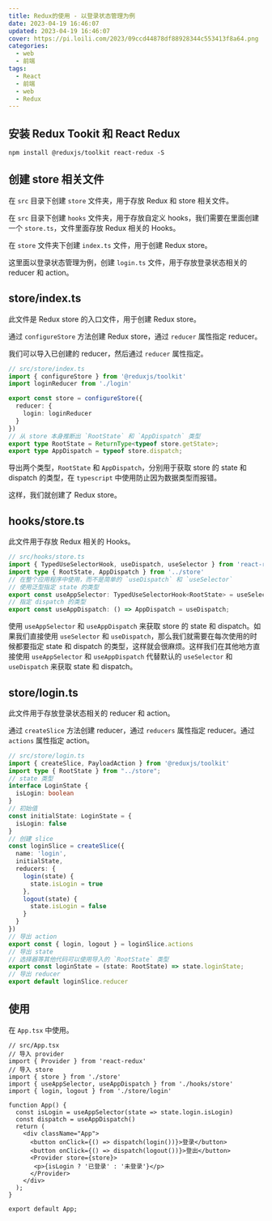 ```yaml
---
title: Redux的使用 - 以登录状态管理为例
date: 2023-04-19 16:46:07
updated: 2023-04-19 16:46:07
cover: https://pi.loili.com/2023/09ccd44878df88928344c553413f8a64.png
categories:
  - web
  - 前端
tags:
  - React
  - 前端
  - web
  - Redux
---
```


## 安装 Redux Tookit 和 React Redux

```shell
npm install @reduxjs/toolkit react-redux -S
```

## 创建 store 相关文件

在 `src` 目录下创建 `store` 文件夹，用于存放 Redux 和 store 相关文件。

在 `src` 目录下创建 `hooks` 文件夹，用于存放自定义 hooks，我们需要在里面创建一个 `store.ts`，文件里面存放 Redux 相关的 Hooks。

在 `store` 文件夹下创建 `index.ts` 文件，用于创建 Redux store。

这里面以登录状态管理为例，创建 `login.ts` 文件，用于存放登录状态相关的 reducer 和 action。

## store/index.ts

此文件是 Redux store 的入口文件，用于创建 Redux store。

通过 `configureStore` 方法创建 Redux store，通过 `reducer` 属性指定 reducer。

我们可以导入已创建的 reducer，然后通过 `reducer` 属性指定。

```typescript
// src/store/index.ts
import { configureStore } from '@reduxjs/toolkit'
import loginReducer from './login'

export const store = configureStore({
  reducer: {
    login: loginReducer
  }
})
// 从 store 本身推断出 `RootState` 和 `AppDispatch` 类型
export type RootState = ReturnType<typeof store.getState>;
export type AppDispatch = typeof store.dispatch;
```

导出两个类型，`RootState` 和 `AppDispatch`，分别用于获取 store 的 state 和 dispatch 的类型，在 `typescript` 中使用防止因为数据类型而报错。

这样，我们就创建了 Redux store。

## hooks/store.ts

此文件用于存放 Redux 相关的 Hooks。

```typescript
// src/hooks/store.ts
import { TypedUseSelectorHook, useDispatch, useSelector } from 'react-redux'
import type { RootState, AppDispatch } from '../store'
// 在整个应用程序中使用，而不是简单的 `useDispatch` 和 `useSelector`
// 使用泛型指定 state 的类型
export const useAppSelector: TypedUseSelectorHook<RootState> = useSelector;
// 指定 dispatch 的类型
export const useAppDispatch: () => AppDispatch = useDispatch;
```

使用 `useAppSelector` 和 `useAppDispatch` 来获取 store 的 state 和 dispatch。如果我们直接使用 `useSelector` 和 `useDispatch`，那么我们就需要在每次使用的时候都要指定 state 和 dispatch 的类型，这样就会很麻烦。这样我们在其他地方直接使用 `useAppSelector` 和 `useAppDispatch` 代替默认的  `useSelector` 和 `useDispatch` 来获取 state 和 dispatch。

## store/login.ts

此文件用于存放登录状态相关的 reducer 和 action。

通过 `createSlice` 方法创建 reducer，通过 `reducers` 属性指定 reducer。通过 `actions` 属性指定 action。

```typescript
// src/store/login.ts
import { createSlice, PayloadAction } from '@reduxjs/toolkit'
import type { RootState } from "../store";
// state 类型
interface LoginState {
  isLogin: boolean
}
// 初始值
const initialState: LoginState = {
  isLogin: false
}
// 创建 slice
const loginSlice = createSlice({
  name: 'login',
  initialState,
  reducers: {
    login(state) {
      state.isLogin = true
    },
    logout(state) {
      state.isLogin = false
    }
  }
})
// 导出 action
export const { login, logout } = loginSlice.actions
// 导出 state
// 选择器等其他代码可以使用导入的 `RootState` 类型
export const loginState = (state: RootState) => state.loginState;
// 导出 reducer
export default loginSlice.reducer
```
## 使用

在 `App.tsx` 中使用。

```tsx
// src/App.tsx
// 导入 provider
import { Provider } from 'react-redux'
// 导入 store
import { store } from './store'
import { useAppSelector, useAppDispatch } from './hooks/store'
import { login, logout } from './store/login'

function App() {
  const isLogin = useAppSelector(state => state.login.isLogin)
  const dispatch = useAppDispatch()
  return (
    <div className="App">
      <button onClick={() => dispatch(login())}>登录</button>
      <button onClick={() => dispatch(logout())}>登出</button>
      <Provider store={store}>
       <p>{isLogin ? '已登录' : '未登录'}</p>
      </Provider> 
    </div>
  );
}

export default App;
```